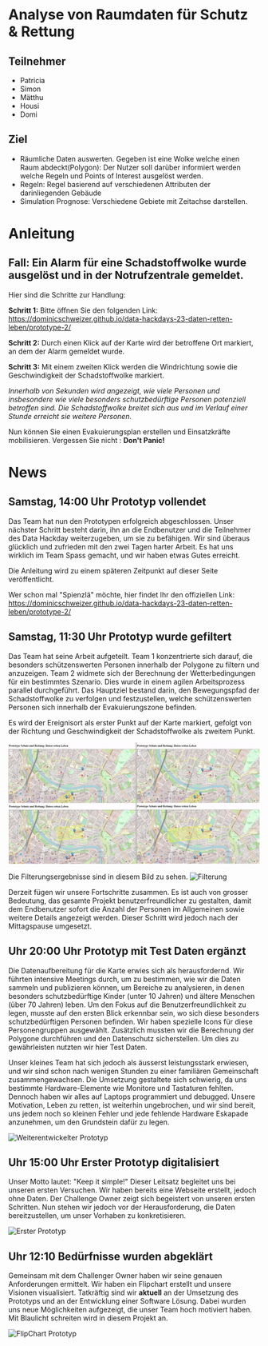 # Analyse von Raumdaten für Schutz & Rettung

## Teilnehmer

- Patricia
- Simon
- Mätthu
- Housi
- Domi

## Ziel

- Räumliche Daten auswerten. Gegeben ist eine Wolke welche einen Raum abdeckt(Polygon): Der Nutzer soll darüber informiert werden welche Regeln und Points of Interest ausgelöst werden.
- Regeln: Regel basierend auf verschiedenen Attributen der darinliegenden Gebäude
- Simulation Prognose: Verschiedene Gebiete mit Zeitachse darstellen.

# Anleitung

## Fall: Ein Alarm für eine Schadstoffwolke wurde ausgelöst und in der Notrufzentrale gemeldet.

Hier sind die Schritte zur Handlung:

**Schritt 1:** Bitte öffnen Sie den folgenden Link: 
https://dominicschweizer.github.io/data-hackdays-23-daten-retten-leben/prototype-2/

**Schritt 2:** Durch einen Klick auf der Karte wird der betroffene Ort markiert, an dem der Alarm gemeldet wurde.

**Schritt 3:** Mit einem zweiten Klick werden die Windrichtung sowie die Geschwindigkeit der Schadstoffwolke markiert.

_Innerhalb von Sekunden wird angezeigt, wie viele Personen und insbesondere wie viele besonders schutzbedürftige Personen potenziell betroffen sind.
Die Schadstoffwolke breitet sich aus und im Verlauf einer Stunde erreicht sie weitere Personen._

Nun können Sie einen Evakuierungsplan erstellen und Einsatzkräfte mobilisieren. Vergessen Sie nicht : **Don't Panic!**

# News

## Samstag, 14:00 Uhr Prototyp vollendet

Das Team hat nun den Prototypen erfolgreich abgeschlossen. Unser nächster Schritt besteht darin, ihn an die Endbenutzer und die Teilnehmer des Data Hackday weiterzugeben, um sie zu befähigen. Wir sind überaus glücklich und zufrieden mit den zwei Tagen harter Arbeit. Es hat uns wirklich im Team Spass gemacht, und wir haben etwas Gutes erreicht.

Die Anleitung wird zu einem späteren Zeitpunkt auf dieser Seite veröffentlicht.

Wer schon mal "Spienzlä" möchte, hier findet Ihr den offiziellen Link: 
https://dominicschweizer.github.io/data-hackdays-23-daten-retten-leben/prototype-2/

## Samstag, 11:30 Uhr Prototyp wurde gefiltert

Das Team hat seine Arbeit aufgeteilt. Team 1 konzentrierte sich darauf, die besonders schützenswerten Personen innerhalb der Polygone zu filtern und anzuzeigen. Team 2 widmete sich der Berechnung der Wetterbedingungen für ein bestimmtes Szenario. Dies wurde in einem agilen Arbeitsprozess parallel durchgeführt. Das Hauptziel bestand darin, den Bewegungspfad der Schadstoffwolke zu verfolgen und festzustellen, welche schützenswerten Personen sich innerhalb der Evakuierungszone befinden.

Es wird der Ereignisort als erster Punkt auf der Karte markiert, gefolgt von der Richtung und Geschwindigkeit der Schadstoffwolke als zweitem Punkt.

![wetterberechnung](Docs/wetterberechnung.jpg)

Die Filterungsergebnisse sind in diesem Bild zu sehen.
![Filterung](Docs/Prototyp_Entwicklung3.jpg)

Derzeit fügen wir unsere Fortschritte zusammen. Es ist auch von grosser Bedeutung, das gesamte Projekt benutzerfreundlicher zu gestalten, damit dem Endbenutzer sofort die Anzahl der Personen im Allgemeinen sowie weitere Details angezeigt werden. Dieser Schritt wird jedoch nach der Mittagspause umgesetzt.


## Uhr 20:00 Uhr Prototyp mit Test Daten ergänzt

Die Datenaufbereitung für die Karte erwies sich als herausfordernd. Wir führten intensive Meetings durch, um zu bestimmen, wie wir die Daten sammeln und publizieren können, um Bereiche zu analysieren, in denen besonders schutzbedürftige Kinder (unter 10 Jahren) und ältere Menschen (über 70 Jahren) leben. Um den Fokus auf die Benutzerfreundlichkeit zu legen, musste auf den ersten Blick erkennbar sein, wo sich diese besonders schutzbedürftigen Personen befinden. Wir haben spezielle Icons für diese Personengruppen ausgewählt. Zusätzlich mussten wir die Berechnung der Polygone durchführen und den Datenschutz sicherstellen. Um dies zu gewährleisten nutzten wir hier Test Daten. 

Unser kleines Team hat sich jedoch als äusserst leistungsstark erwiesen, und wir sind schon nach wenigen Stunden zu einer familiären Gemeinschaft zusammengewachsen. Die Umsetzung gestaltete sich schwierig, da uns bestimmte Hardware-Elemente wie Monitore und Tastaturen fehlten. Dennoch haben wir alles auf Laptops programmiert und debugged. Unsere Motivation, Leben zu retten, ist weiterhin ungebrochen, und wir sind bereit, uns jedem noch so kleinen Fehler und jede fehlende Hardware Eskapade anzunehmen, um den Grundstein dafür zu legen.

![Weiterentwickelter Prototyp](Docs/Prototyp_Entwicklung2.jpg)

## Uhr 15:00 Uhr Erster Prototyp digitalisiert
Unser Motto lautet: "Keep it simple!" Dieser Leitsatz begleitet uns bei unseren ersten Versuchen. Wir haben bereits eine Webseite erstellt, jedoch ohne Daten. Der Challenge Owner zeigt sich begeistert von unseren ersten Schritten. Nun stehen wir jedoch vor der Herausforderung, die Daten bereitzustellen, um unser Vorhaben zu konkretisieren.

![Erster Prototyp](Docs/Prototyp_Entwicklung.jpg)

## Uhr 12:10 Bedürfnisse wurden abgeklärt
Gemeinsam mit dem Challenger Owner haben wir seine genauen Anforderungen ermittelt. Wir haben ein Flipchart erstellt und unsere Visionen visualisiert. Tatkräftig sind wir **aktuell** an der Umsetzung des Prototyps und an der Entwicklung einer Software Lösung. Dabei wurden uns neue Möglichkeiten aufgezeigt, die unser Team hoch motiviert haben. Mit Blaulicht schreiten wird in diesem Projekt an.

![FlipChart Prototyp](Docs/Prototyp_Daten_rettet_Leben.jpeg)
